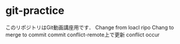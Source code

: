 # git-practice
このリポジトリはGit動画講座用です．
Change from loacl ripo
Chang to merge
to commit
commit
conflict-remote上で更新 conflict occur
